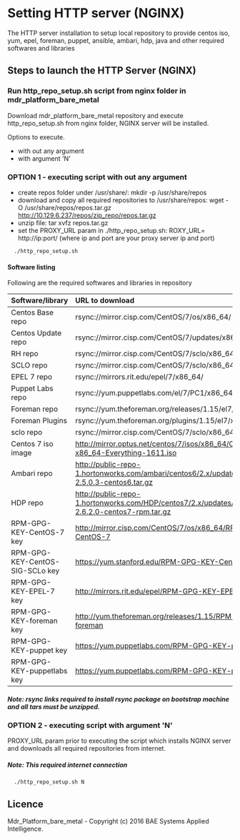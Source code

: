 # Setting HTTP server (NGINX)

  The HTTP server installation to setup local repository to provide centos iso, yum, epel, foreman, puppet, ansible, ambari, hdp, java and other required softwares and libraries

## Steps to launch the HTTP Server (NGINX)

### Run http_repo_setup.sh script from nginx folder in mdr_platform_bare_metal
   Download mdr_platform_bare_metal repository and execute http_repo_setup.sh from nginx folder, NGINX server will be installed.

   Options to execute.
   *  with out any argument
   *  with argument 'N'


### OPTION 1 - executing script with out any argument

   * create repos folder under /usr/share/: mkdir -p /usr/share/repos
   * download and copy all required repositories to /usr/share/repos: wget -O /usr/share/repos/repos.tar.gz http://10.129.6.237/repos/zip_repo/repos.tar.gz
   * unzip file: tar xvfz repos.tar.gz
   * set the PROXY_URL param in ./http_repo_setup.sh: ROXY_URL= http://ip:port/ (where ip and port are your proxy server ip and port)


  ```
    ./http_repo_setup.sh
  ```
#### Software listing
Following are the required softwares and libraries in repository

| Software/library       |  URL to download           |
|:------------- |:-------------|
|Centos Base repo|rsync://mirror.cisp.com/CentOS/7/os/x86_64/|
|Centos Update repo|rsync://mirror.cisp.com/CentOS/7/updates/x86_64/|
|RH repo|rsync://mirror.cisp.com/CentOS/7/sclo/x86_64/rh/|
|SCLO repo|rsync://mirror.cisp.com/CentOS/7/sclo/x86_64/sclo/|
|EPEL 7 repo|rsync://mirrors.rit.edu/epel/7/x86_64/|
|Puppet Labs repo|rsync://yum.puppetlabs.com/el/7/PC1/x86_64/|
|Foreman repo|rsync://yum.theforeman.org/releases/1.15/el7/x86_64/|
|Foreman Plugins|rsync://yum.theforeman.org/plugins/1.15/el7/x86_64/|
|sclo repo|rsync://mirror.cisp.com/CentOS/7/sclo/x86_64|
|Centos 7 iso image|http://mirror.optus.net/centos/7/isos/x86_64/CentOS-7-x86_64-Everything-1611.iso|
|Ambari repo|http://public-repo-1.hortonworks.com/ambari/centos6/2.x/updates/2.5.0.3/ambari-2.5.0.3-centos6.tar.gz|
|HDP repo|http://public-repo-1.hortonworks.com/HDP/centos7/2.x/updates/2.6.2.0/HDP-2.6.2.0-centos7-rpm.tar.gz|
|RPM-GPG-KEY-CentOS-7 key|http://mirror.cisp.com/CentOS/7/os/x86_64/RPM-GPG-KEY-CentOS-7|
|RPM-GPG-KEY-CentOS-SIG-SCLo key|https://yum.stanford.edu/RPM-GPG-KEY-CentOS-SIG-SCLo|
|RPM-GPG-KEY-EPEL-7 key|http://mirrors.rit.edu/epel/RPM-GPG-KEY-EPEL-7|
|RPM-GPG-KEY-foreman key|http://yum.theforeman.org/releases/1.15/RPM-GPG-KEY-foreman|
|RPM-GPG-KEY-puppet key|https://yum.puppetlabs.com/RPM-GPG-KEY-puppet|
|RPM-GPG-KEY-puppetlabs key|https://yum.puppetlabs.com/RPM-GPG-KEY-puppetlabs|

##### Note: rsync links required to install rsync package on bootstrap machine and all tars must be unzipped.

### OPTION 2 - executing script with argument 'N'
PROXY_URL param prior to executing the script which installs NGINX server and downloads all required repositories from internet.

##### Note: This required internet connection
  ```
    ./http_repo_setup.sh N
  ```

## Licence
Mdr_Platform_bare_metal - Copyright (c) 2016 BAE Systems Applied Intelligence.
